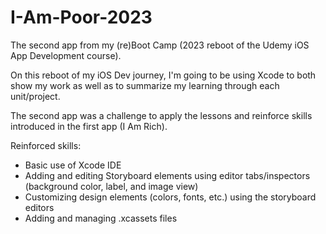 # I-Am-Poor-2023

 
The second app from my (re)Boot Camp (2023 reboot of the Udemy iOS App Development course).

On this reboot of my iOS Dev journey, I'm going to be using Xcode to both show my work as well as to summarize my learning through each unit/project.

The second app was a challenge to apply the lessons and reinforce skills introduced in the first app (I Am Rich).

Reinforced skills:

* Basic use of Xcode IDE
* Adding and editing Storyboard elements using editor tabs/inspectors (background color, label, and image view)
* Customizing design elements (colors, fonts, etc.) using the storyboard editors
* Adding and managing .xcassets files
